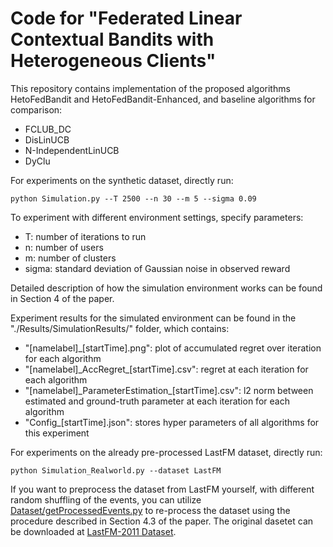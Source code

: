 # Code for "Federated Linear Contextual Bandits with Heterogeneous Clients"

This repository contains implementation of the proposed algorithms HetoFedBandit and HetoFedBandit-Enhanced, and baseline algorithms for comparison:
- FCLUB_DC
- DisLinUCB
- N-IndependentLinUCB
- DyClu

For experiments on the synthetic dataset, directly run:
```console
python Simulation.py --T 2500 --n 30 --m 5 --sigma 0.09
```
To experiment with different environment settings, specify parameters:
- T: number of iterations to run
- n: number of users
- m: number of clusters
- sigma: standard deviation of Gaussian noise in observed reward

Detailed description of how the simulation environment works can be found in Section 4 of the paper.

Experiment results for the simulated environment can be found in the "./Results/SimulationResults/" folder, which contains:
- "[namelabel]\_[startTime].png": plot of accumulated regret over iteration for each algorithm
- "[namelabel]\_AccRegret\_[startTime].csv": regret at each iteration for each algorithm
- "[namelabel]\_ParameterEstimation\_[startTime].csv": l2 norm between estimated and ground-truth parameter at each iteration for each algorithm
- "Config\_[startTime].json": stores hyper parameters of all algorithms for this experiment

For experiments on the already pre-processed LastFM dataset,  directly run:
```console
python Simulation_Realworld.py --dataset LastFM
```
If you want to preprocess the dataset from LastFM yourself, with different random shuffling of the events, you can utilize [Dataset/getProcessedEvents.py](Dataset/getProcessedEvents.py) to re-process the dataset using the procedure described in Section 4.3 of the paper.
The original dasetet can be downloaded at [LastFM-2011 Dataset](https://grouplens.org/datasets/hetrec-2011/).
